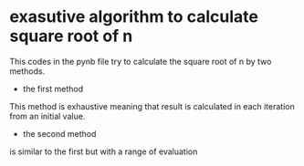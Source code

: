  
# exasutive algorithm to calculate square root of n

This codes in the pynb file try to calculate the square root of n  by two methods.

- the first method 

This method is exhaustive meaning that result is calculated in each iteration from an initial value. 

- the second method

is similar to the first but with a range of evaluation
